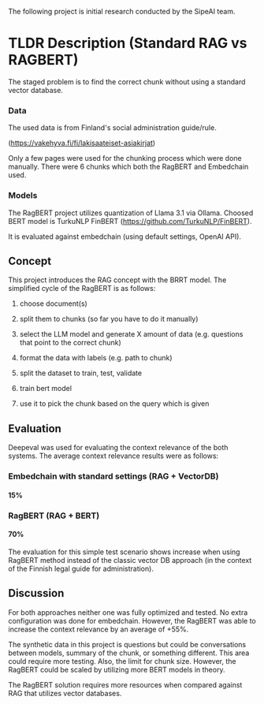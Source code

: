 The following project is initial research conducted by the SipeAI team. 


# TLDR Description (Standard RAG vs RAGBERT)

The staged problem is to find the correct chunk without using a standard vector database.


### Data 

The used data is from Finland's social administration guide/rule. 

(https://vakehyva.fi/fi/lakisaateiset-asiakirjat)

Only a few pages were used for the chunking process which were done manually. There were 6 chunks which both the RagBERT and Embedchain used.

### Models

The RagBERT project utilizes quantization of Llama 3.1 via Ollama. Choosed BERT model is TurkuNLP FinBERT (https://github.com/TurkuNLP/FinBERT).

It is evaluated against embedchain (using default settings, OpenAI API).


## Concept

This project introduces the RAG concept with the BRRT model.
The simplified cycle of the RagBERT is as follows:

1. choose document(s)

2. split them to chunks (so far you have to do it manually)

3. select the LLM model and generate X amount of data (e.g. questions that point to the correct chunk)

4. format the data with labels (e.g. path to chunk)

5. split the dataset to train, test, validate

6. train bert model

7. use it to pick the chunk based on the query which is given


## Evaluation

Deepeval was used for evaluating the context relevance of the both systems. The average context relevance results were as follows:


### Embedchain with standard settings (RAG + VectorDB)

#### 15%


### RagBERT (RAG + BERT)

#### 70%

The evaluation for this simple test scenario shows increase when using RagBERT method instead of the classic vector DB approach (in the context of the Finnish legal guide for administration).

## Discussion

For both approaches neither one was fully optimized and tested. No extra configuration was done for embedchain. However, the RagBERT was able to increase the context relevance by an average of +55%.

The synthetic data in this project is questions but could be conversations between models, summary of the chunk, or something different. This area could require more testing. Also, the limit for chunk size. However, the RagBERT could be scaled by utilizing more BERT models in theory.

The RagBERT solution requires more resources when compared against RAG that utilizes vector databases.


